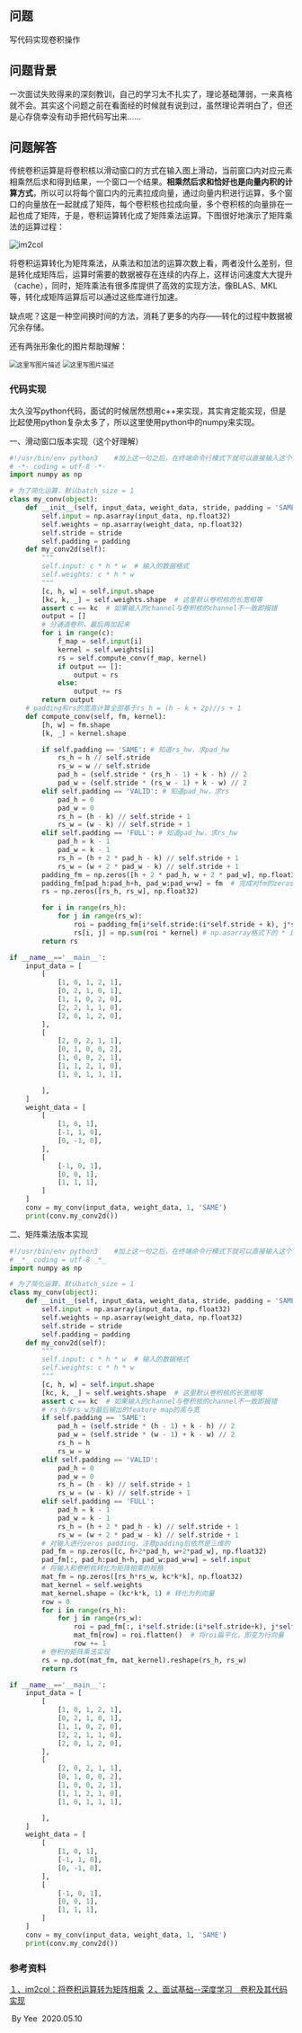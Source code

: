 ## 问题

写代码实现卷积操作

## 问题背景

一次面试失败得来的深刻教训，自己的学习太不扎实了，理论基础薄弱，一来真格就不会。其实这个问题之前在看面经的时候就有说到过，虽然理论弄明白了，但还是心存侥幸没有动手把代码写出来……

## 问题解答

传统卷积运算是将卷积核以滑动窗口的方式在输入图上滑动，当前窗口内对应元素相乘然后求和得到结果，一个窗口一个结果。**相乘然后求和恰好也是向量内积的计算方式**，所以可以将每个窗口内的元素拉成向量，通过向量内积进行运算，多个窗口的向量放在一起就成了矩阵，每个卷积核也拉成向量，多个卷积核的向量排在一起也成了矩阵，于是，卷积运算转化成了矩阵乘法运算。下图很好地演示了矩阵乘法的运算过程：

![im2col](https://gitee.com/xn1997/picgo/raw/master/RcL8wkdDszP27pZ.png)

将卷积运算转化为矩阵乘法，从乘法和加法的运算次数上看，两者没什么差别，但是转化成矩阵后，运算时需要的数据被存在连续的内存上，这样访问速度大大提升（cache），同时，矩阵乘法有很多库提供了高效的实现方法，像BLAS、MKL等，转化成矩阵运算后可以通过这些库进行加速。

缺点呢？这是一种空间换时间的方法，消耗了更多的内存——转化的过程中数据被冗余存储。

还有两张形象化的图片帮助理解：

<img src="https://gitee.com/xn1997/picgo/raw/master/OE42zDJtGp5M9HY.png" alt="这里写图片描述" style="zoom:80%;" />

<img src="https://gitee.com/xn1997/picgo/raw/master/XWVOe163Hf5ijpY.png" alt="这里写图片描述" style="zoom:80%;" />

### 代码实现

太久没写python代码，面试的时候居然想用c++来实现，其实肯定能实现，但是比起使用python复杂太多了，所以这里使用python中的numpy来实现。

一、滑动窗口版本实现（这个好理解）

```python
#!/usr/bin/env python3    #加上这一句之后，在终端命令行模式下就可以直接输入这个文件的名字后运行文件中的代码
# -*- coding = utf-8 -*-
import numpy as np

# 为了简化运算，默认batch_size = 1
class my_conv(object):
    def __init__(self, input_data, weight_data, stride, padding = 'SAME'):
        self.input = np.asarray(input_data, np.float32)
        self.weights = np.asarray(weight_data, np.float32)
        self.stride = stride
        self.padding = padding
    def my_conv2d(self):
        """
        self.input: c * h * w  # 输入的数据格式
        self.weights: c * h * w
        """
        [c, h, w] = self.input.shape
        [kc, k, _] = self.weights.shape  # 这里默认卷积核的长宽相等
        assert c == kc  # 如果输入的channel与卷积核的channel不一致即报错
        output = []
        # 分通道卷积，最后再加起来
        for i in range(c):  
            f_map = self.input[i]
            kernel = self.weights[i]
            rs = self.compute_conv(f_map, kernel)
            if output == []:
                output = rs
            else:
                output += rs
        return output
    # padding和rs的宽高计算全部基于rs_h = (h - k + 2p)//s + 1
    def compute_conv(self, fm, kernel):
        [h, w] = fm.shape
        [k, _] = kernel.shape

        if self.padding == 'SAME': # 知道rs_hw，求pad_hw
            rs_h = h // self.stride
            rs_w = w // self.stride
            pad_h = (self.stride * (rs_h - 1) + k - h) // 2
            pad_w = (self.stride * (rs_w - 1) + k - w) // 2
        elif self.padding == 'VALID': # 知道pad_hw，求rs
            pad_h = 0
            pad_w = 0
            rs_h = (h - k) // self.stride + 1
            rs_w = (w - k) // self.stride + 1
        elif self.padding == 'FULL': # 知道pad_hw，求rs_hw
            pad_h = k - 1
            pad_w = k - 1
            rs_h = (h + 2 * pad_h - k) // self.stride + 1
            rs_w = (w + 2 * pad_w - k) // self.stride + 1
        padding_fm = np.zeros([h + 2 * pad_h, w + 2 * pad_w], np.float32)
        padding_fm[pad_h:pad_h+h, pad_w:pad_w+w] = fm  # 完成对fm的zeros padding
        rs = np.zeros([rs_h, rs_w], np.float32)

        for i in range(rs_h):
            for j in range(rs_w):
                roi = padding_fm[i*self.stride:(i*self.stride + k), j*self.stride:(j*self.stride + k)]
                rs[i, j] = np.sum(roi * kernel) # np.asarray格式下的 * 是对应元素相乘
        return rs

if __name__=='__main__':
    input_data = [
        [
            [1, 0, 1, 2, 1],
            [0, 2, 1, 0, 1],
            [1, 1, 0, 2, 0],
            [2, 2, 1, 1, 0],
            [2, 0, 1, 2, 0],
        ],
        [
            [2, 0, 2, 1, 1],
            [0, 1, 0, 0, 2],
            [1, 0, 0, 2, 1],
            [1, 1, 2, 1, 0],
            [1, 0, 1, 1, 1],

        ],
    ]
    weight_data = [
        [
            [1, 0, 1],
            [-1, 1, 0],
            [0, -1, 0],
        ],
        [
            [-1, 0, 1],
            [0, 0, 1],
            [1, 1, 1],
        ]
    ]
    conv = my_conv(input_data, weight_data, 1, 'SAME')
    print(conv.my_conv2d())
```

二、矩阵乘法版本实现

```python
#!/usr/bin/env python3    #加上这一句之后，在终端命令行模式下就可以直接输入这个文件的名字后运行文件中的代码
# _*_ coding = utf-8 _*_
import numpy as np

# 为了简化运算，默认batch_size = 1
class my_conv(object):
    def __init__(self, input_data, weight_data, stride, padding = 'SAME'):
        self.input = np.asarray(input_data, np.float32)
        self.weights = np.asarray(weight_data, np.float32)
        self.stride = stride
        self.padding = padding
    def my_conv2d(self):
        """
        self.input: c * h * w  # 输入的数据格式
        self.weights: c * h * w
        """
        [c, h, w] = self.input.shape
        [kc, k, _] = self.weights.shape  # 这里默认卷积核的长宽相等
        assert c == kc  # 如果输入的channel与卷积核的channel不一致即报错
        # rs_h与rs_w为最后输出的feature map的高与宽
        if self.padding == 'SAME':
            pad_h = (self.stride * (h - 1) + k - h) // 2
            pad_w = (self.stride * (w - 1) + k - w) // 2
            rs_h = h
            rs_w = w
        elif self.padding == 'VALID':
            pad_h = 0
            pad_w = 0
            rs_h = (h - k) // self.stride + 1
            rs_w = (w - k) // self.stride + 1
        elif self.padding == 'FULL':
            pad_h = k - 1
            pad_w = k - 1
            rs_h = (h + 2 * pad_h - k) // self.stride + 1
            rs_w = (w + 2 * pad_w - k) // self.stride + 1
        # 对输入进行zeros padding，注意padding后依然是三维的
        pad_fm = np.zeros([c, h+2*pad_h, w+2*pad_w], np.float32)
        pad_fm[:, pad_h:pad_h+h, pad_w:pad_w+w] = self.input
        # 将输入和卷积核转化为矩阵相乘的规格
        mat_fm = np.zeros([rs_h*rs_w, kc*k*k], np.float32)
        mat_kernel = self.weights
        mat_kernel.shape = (kc*k*k, 1) # 转化为列向量
        row = 0   
        for i in range(rs_h):
            for j in range(rs_w):
                roi = pad_fm[:, i*self.stride:(i*self.stride+k), j*self.stride:(j*self.stride+k)]
                mat_fm[row] = roi.flatten()  # 将roi扁平化，即变为行向量
                row += 1
        # 卷积的矩阵乘法实现
        rs = np.dot(mat_fm, mat_kernel).reshape(rs_h, rs_w) 
        return rs

if __name__=='__main__':
    input_data = [
        [
            [1, 0, 1, 2, 1],
            [0, 2, 1, 0, 1],
            [1, 1, 0, 2, 0],
            [2, 2, 1, 1, 0],
            [2, 0, 1, 2, 0],
        ],
        [
            [2, 0, 2, 1, 1],
            [0, 1, 0, 0, 2],
            [1, 0, 0, 2, 1],
            [1, 1, 2, 1, 0],
            [1, 0, 1, 1, 1],

        ],
    ]
    weight_data = [
        [
            [1, 0, 1],
            [-1, 1, 0],
            [0, -1, 0],
        ],
        [
            [-1, 0, 1],
            [0, 0, 1],
            [1, 1, 1],
        ]
    ]
    conv = my_conv(input_data, weight_data, 1, 'SAME')
    print(conv.my_conv2d())
```

### 参考资料

[１、im2col：将卷积运算转为矩阵相乘](https://www.cnblogs.com/shine-lee/p/10775831.html)
[２、面试基础--深度学习　卷积及其代码实现](https://blog.csdn.net/Biyoner/article/details/88916247)

​																																											   By Yee
​																																											2020.05.10